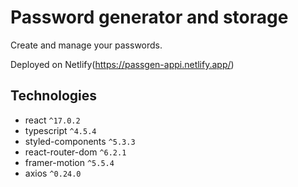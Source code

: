 # Password generator and storage

Create and manage your passwords.

Deployed on Netlify(https://passgen-appi.netlify.app/)

## Technologies

- react `^17.0.2`
- typescript `^4.5.4`
- styled-components `^5.3.3`
- react-router-dom `^6.2.1`
- framer-motion `^5.5.4`
- axios `^0.24.0`
